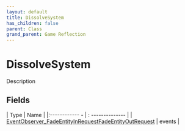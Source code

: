 ```yaml
---
layout: default
title: DissolveSystem
has_children: false
parent: Class
grand_parent: Game Reflection
---
```

# DissolveSystem
Description 

## Fields
| Type | Name |
|:------------ - | : -------------- |
| [EventObserver_FadeEntityInRequestFadeEntityOutRequest](game-reflection/classes/event_observer__fade_entity_in_request_fade_entity_out_request.md) | events |
